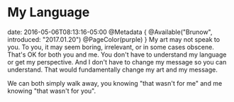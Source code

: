 # My Language
date: 2016-05-06T08:13:16-05:00
@Metadata {
  @Available("Brunow", introduced: "2017.01.20")
  @PageColor(purple)
}
My art may not speak to you. To you, it may seem boring, irrelevant, or in some cases obscene. That's OK for both you and me. You don't have to understand my language or get my perspective. And I don't have to change my message so you can understand. That would fundamentally change my art and my message.

We can both simply walk away, you knowing "that wasn't for me" and me knowing "that wasn't for you".
